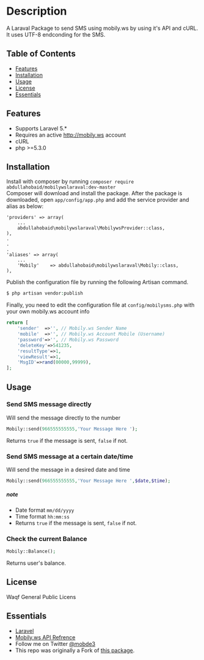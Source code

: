# Description

A Laraval Package to send SMS using mobily.ws by using it's API and cURL. It uses UTF-8 endconding for the SMS.

## Table of Contents

- [Features](#features)
- [Installation](#installation)
- [Usage](#usage)
- [License](#License)
- [Essentials](#essentials)

## Features

* Supports Laravel 5.*
* Requires an active http://mobily.ws account 
* cURL 
* php >=5.3.0

## Installation

Install with composer by running  `composer require abdullahobaid/mobilywslaraval:dev-master`  
Composer will download and install the package. After the package is downloaded, 
open `app/config/app.php` and add the service provider and alias as below:

    'providers' => array(
        ...
        abdullahobaid\mobilywslaraval\MobilywsProvider::class,
    ),
    .
    .
    .
    'aliases' => array(
        ...
        'Mobily'    => abdullahobaid\mobilywslaraval\Mobily::class,
    ),


Publish the configuration file by running the following Artisan command.

```php
$ php artisan vendor:publish
```
Finally, you need to edit the configuration file at  `config/mobilysms.php` with your own mobily.ws account info
```php 
return [
	'sender'  =>'', // Mobily.ws Sender Name
	'mobile'  =>'', // Mobily.ws Account Mobile (Username)
	'password'=>'', // Mobily.ws Password
	'deleteKey'=>541235, 
	'resultType'=>1,
	'viewResult'=>1, 
	'MsgID'=>rand(00000,99999), 
];

```


## Usage
### Send SMS message directly
Will send the message directly to the number
```php 
Mobily::send(966555555555,'Your Message Here ');
```
Returns `true` if the message is sent, `false` if not.
### Send SMS message at a certain date/time
Will send the message in a desired date and time
```php 
Mobily::send(966555555555,'Your Message Here ',$date,$time);
```
##### note
* Date format `mm/dd/yyyy`
* Time format `hh:mm:ss`
* Returns `true` if the message is sent, `false` if not.


### Check the current Balance
```php 
Mobily::Balance();
```
Returns user's balance.
## License

Waqf General Public Licens

## Essentials
* [Laravel](https://laravel.com)
* [Mobily.ws API Refrence](https://www.mobily.ws/en/api-scripts.html)
* Follow me on Twitter [@mobde3](https://twitter.com/mobde3/)
* This repo was originally a Fork of [this package](https://github.com/arabnewscms/mobilysms).